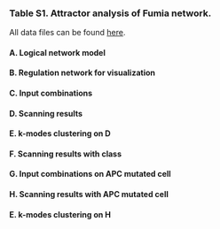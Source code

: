### Table S1. Attractor analysis of Fumia network.
All data files can be found [here](http://gofile.me/3gpVt/4oNQHplpK). 
#### A. Logical network model
#### B. Regulation network for visualization
#### C. Input combinations
#### D. Scanning results
#### E. k-modes clustering on D
#### F. Scanning results with class
#### G. Input combinations on APC mutated cell
#### H. Scanning results with APC mutated cell
#### E. k-modes clustering on H
